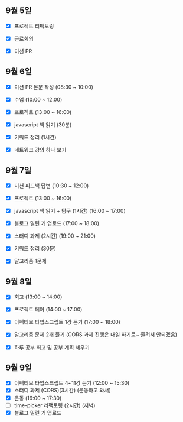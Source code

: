 ## 9월 5일

- [x] 프로젝트 리팩토링
- [x] 근로회의
- [x] 미션 PR


## 9월 6일

- [x] 미션 PR 본문 작성 (08:30 ~ 10:00)
- [x] 수업 (10:00 ~ 12:00)
- [x] 프로젝트 (13:00 ~ 16:00)
- [x] javascript 책 읽기 (30분)
- [x] 키워드 정리 (1시간)
- [x] 네트워크 강의 하나 보기


## 9월 7일

- [x] 미션 피드백 답변 (10:30 ~ 12:00)
- [x] 프로젝트 (13:00 ~ 16:00)
- [x] javascript 책 읽기 + 탐구 (1시간) (16:00 ~ 17:00)
- [x] 블로그 밀린 거 업로드 (17:00 ~ 18:00)
- [x] 스터디 과제 (2시간) (19:00 ~ 21:00)
- [x] 키워드 정리 (30분)
- [x] 알고리즘 1문제


## 9월 8일

- [x] 회고 (13:00 ~ 14:00)
- [x] 프로젝트 페어 (14:00 ~ 17:00)
- [x] 이펙티브 타입스크립트 1강 듣기 (17:00 ~ 18:00)
- [x] 알고리즘 문제 2개 풀기 (CORS 과제 진행은 내일 하기로~ 졸려서 안되겠음)
- [x] 하루 공부 회고 및 공부 계획 세우기


## 9월 9일

- [x] 이펙티브 타입스크립트 4~11강 듣기 (12:00 ~ 15:30)
- [x] 스터디 과제 (CORS)(3시간) (운동하고 와서)
- [x] 운동 (16:00 ~ 17:30)
- [ ] time-picker 리팩토링 (2시간) (저녁)
- [x] 블로그 밀린 거 업로드
